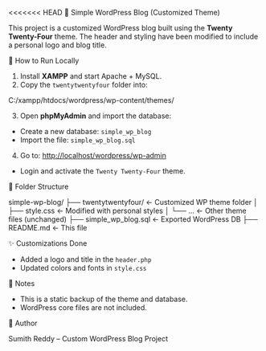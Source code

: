 <<<<<<< HEAD
📝 Simple WordPress Blog (Customized Theme)

This project is a customized WordPress blog built using the **Twenty Twenty-Four** theme. The header and styling have been modified to include a personal logo and blog title.

🚀 How to Run Locally

1. Install **XAMPP** and start Apache + MySQL.
2. Copy the `twentytwentyfour` folder into:

C:/xampp/htdocs/wordpress/wp-content/themes/

3. Open **phpMyAdmin** and import the database:
- Create a new database: `simple_wp_blog`
- Import the file: `simple_wp_blog.sql`

4. Go to:
[http://localhost/wordpress/wp-admin](http://localhost/wordpress/wp-admin)

- Login and activate the `Twenty Twenty-Four` theme.


📂 Folder Structure

simple-wp-blog/
├── twentytwentyfour/       ← Customized WP theme folder
│   ├── style.css           ← Modified with personal styles
│   └── ...                 ← Other theme files (unchanged)
├── simple\_wp\_blog.sql      ← Exported WordPress DB
├── README.md               ← This file


✨ Customizations Done

- Added a logo and title in the `header.php`
- Updated colors and fonts in `style.css`

🔑 Notes

- This is a static backup of the theme and database.
- WordPress core files are not included.

📌 Author

Sumith Reddy – Custom WordPress Blog Project